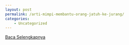 ```yaml
---
layout: post
permalink: /arti-mimpi-membantu-orang-jatuh-ke-jurang/
categories:
    - Uncategorized
---
```


[Baca Selengkapnya](/07)